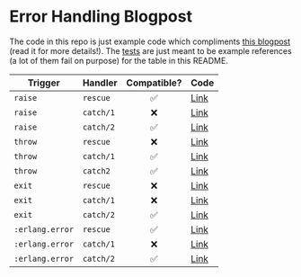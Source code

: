 # Error Handling Blogpost

The code in this repo is just example code which compliments [this blogpost](https://medium.com/@tylerpachal/error-handling-in-elixir-rescue-vs-catch-946e052db97b) (read it for more details!).  The [tests](test/scenarios_test.exs) are just meant to be example references (a lot of them fail on purpose) for the table in this README.

Trigger | Handler | Compatible? | Code
--- | --- | :---: | ---
`raise` | `rescue` | ✅ | [Link](https://github.com/TylerPachal/elixir-error-handling-blogpost/blob/master/test/scenarios_test.exs#L56-L65)
`raise` | `catch/1` | ❌ | [Link](https://github.com/TylerPachal/elixir-error-handling-blogpost/blob/master/test/scenarios_test.exs#L103-L112)
`raise` | `catch/2` | ✅ | [Link](https://github.com/TylerPachal/elixir-error-handling-blogpost/blob/master/test/scenarios_test.exs#L13-L21)
`throw` | `rescue` | ❌ | [Link](https://github.com/TylerPachal/elixir-error-handling-blogpost/blob/master/test/scenarios_test.exs#L67-L76)
`throw` | `catch/1` | ✅ | [Link](https://github.com/TylerPachal/elixir-error-handling-blogpost/blob/master/test/scenarios_test.exs#L114-L122)
`throw` | `catch2` | ✅ | [Link](https://github.com/TylerPachal/elixir-error-handling-blogpost/blob/master/test/scenarios_test.exs#L23-L31)
`exit` | `rescue` | ❌ | [Link](https://github.com/TylerPachal/elixir-error-handling-blogpost/blob/master/test/scenarios_test.exs#L78-L87)
`exit` | `catch/1` | ❌ | [Link](https://github.com/TylerPachal/elixir-error-handling-blogpost/blob/master/test/scenarios_test.exs#L124-L133)
`exit` | `catch/2` | ✅ | [Link](https://github.com/TylerPachal/elixir-error-handling-blogpost/blob/master/test/scenarios_test.exs#L33-L41)
`:erlang.error` | `rescue` | ✅ | [Link](https://github.com/TylerPachal/elixir-error-handling-blogpost/blob/master/test/scenarios_test.exs#L89-L98)
`:erlang.error` | `catch/1` | ❌ | [Link](https://github.com/TylerPachal/elixir-error-handling-blogpost/blob/master/test/scenarios_test.exs#L135-L144)
`:erlang.error` | `catch/2` | ✅ | [Link](https://github.com/TylerPachal/elixir-error-handling-blogpost/blob/master/test/scenarios_test.exs#L43-L52)
